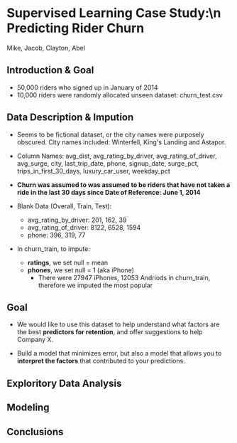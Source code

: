 # Supervised Learning Case Study:\n Predicting Rider Churn
Mike, Jacob, Clayton, Abel

## Introduction & Goal

* 50,000 riders who signed up in January of 2014
* 10,000 riders were randomly allocated unseen dataset: churn_test.csv

## Data Description & Impution 

* Seems to be fictional dataset, or the city names were purposely obscured. City names included: Winterfell, King's Landing and Astapor.
* Column Names: avg_dist, avg_rating_by_driver, avg_rating_of_driver, avg_surge, city, last_trip_date, phone, signup_date, surge_pct, trips_in_first_30_days, luxury_car_user, weekday_pct

* **Churn was assumed to was assumed to be riders that have not taken a ride in the last 30 days since Date of Reference: June 1, 2014**

* Blank Data (Overall, Train, Test):
    * avg_rating_by_driver: 201, 162, 39
    * avg_rating_of_driver: 8122, 6528, 1594
    * phone:                396, 319, 77

* In churn_train, to impute:
    * **ratings**, we set null = mean
    * **phones**, we set null = 1 (aka iPhone)
        * There were 27947 iPhones, 12053 Andriods in churn_train, therefore we imputed the most popular

## Goal

* We would like to use this dataset to help understand what factors are the best **predictors for retention**, and offer suggestions to help Company X. 

* Build a model that minimizes error, but also a model that allows you to **interpret the factors** that contributed to your predictions.

## Exploritory Data Analysis


## Modeling 


## Conclusions

